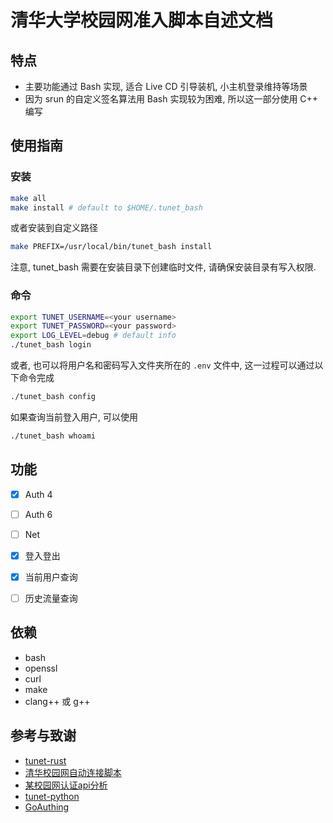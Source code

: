 # 清华大学校园网准入脚本自述文档

## 特点

-   主要功能通过 Bash 实现, 适合 Live CD 引导装机, 小主机登录维持等场景
-   因为 srun 的自定义签名算法用 Bash 实现较为困难, 所以这一部分使用 C++ 编写

## 使用指南

### 安装

```sh
make all
make install # default to $HOME/.tunet_bash
```

或者安装到自定义路径

```sh
make PREFIX=/usr/local/bin/tunet_bash install
```

注意, tunet_bash 需要在安装目录下创建临时文件, 请确保安装目录有写入权限.

### 命令

```sh
export TUNET_USERNAME=<your username>
export TUNET_PASSWORD=<your password>
export LOG_LEVEL=debug # default info
./tunet_bash login
```

或者, 也可以将用户名和密码写入文件夹所在的 `.env` 文件中, 这一过程可以通过以下命令完成

```sh
./tunet_bash config
```

如果查询当前登入用户, 可以使用

```sh
./tunet_bash whoami
```

## 功能

-   [x] Auth 4
-   [ ] Auth 6
-   [ ] Net

-   [x] 登入登出
-   [x] 当前用户查询
-   [ ] 历史流量查询

## 依赖

-   bash
-   openssl
-   curl
-   make
-   clang++ 或 g++

## 参考与致谢

-   [tunet-rust](https://github.com/Berrysoft/tunet-rust)
-   [清华校园网自动连接脚本](https://github.com/WhymustIhaveaname/TsinghuaTunet)
-   [某校园网认证api分析](https://www.ciduid.top/2022/0706/school-network-auth/)
-   [tunet-python](https://github.com/yuantailing/tunet-python/)
-   [GoAuthing](https://github.com/z4yx/GoAuthing)
